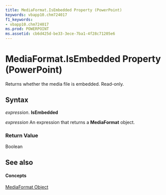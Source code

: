 ```yaml
---
title: MediaFormat.IsEmbedded Property (PowerPoint)
keywords: vbapp10.chm724017
f1_keywords:
- vbapp10.chm724017
ms.prod: POWERPOINT
ms.assetid: cb6d425d-be33-3ece-7ba1-4f28c71205e6
---
```



# MediaFormat.IsEmbedded Property (PowerPoint)

Returns whether the media file is embedded. Read-only.


## Syntax

 _expression_. **IsEmbedded**

 _expression_ An expression that returns a **MediaFormat** object.


### Return Value

Boolean


## See also


#### Concepts


[MediaFormat Object](mediaformat-object-powerpoint.md)

